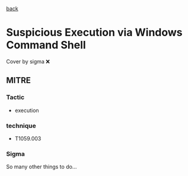 [back](../index.md)
# Suspicious Execution via Windows Command Shell
Cover by sigma :x: 

## MITRE
### Tactic
  - execution

### technique
  - T1059.003

### Sigma

 So many other things to do...